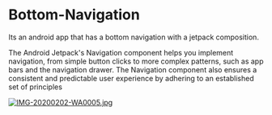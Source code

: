 # Bottom-Navigation
Its an android app that has a bottom navigation with a jetpack composition.

The Android Jetpack's Navigation component helps you implement navigation, from simple button clicks to more complex patterns, such as app bars and the navigation drawer. The Navigation component also ensures a consistent and predictable user experience by adhering to an established set of principles

[![IMG-20200202-WA0005.jpg](https://i.postimg.cc/RZh7c4c5/IMG-20200202-WA0005.jpg)](https://postimg.cc/75vJ4vsm)
